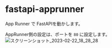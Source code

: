 # fastapi-apprunner

App Runner で FastAPIを動かします。

AppRunner側の設定は、ポートを `80` に設定します。
![スクリーンショット_2023-02-22_18_28_28](https://user-images.githubusercontent.com/1961946/220589200-aab2aa81-5979-4637-b102-6d7645a0a5f5.png)
